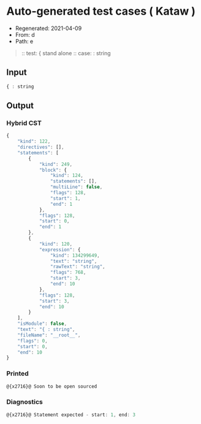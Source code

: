 # Auto-generated test cases ( Kataw )
- Regenerated: 2021-04-09
- From: d
- Path: e
> :: test: { stand alone
> :: case: : string
## Input

`````js
{ : string
`````

## Output

### Hybrid CST

```javascript
{
    "kind": 122,
    "directives": [],
    "statements": [
        {
            "kind": 249,
            "block": {
                "kind": 124,
                "statements": [],
                "multiLine": false,
                "flags": 128,
                "start": 1,
                "end": 1
            },
            "flags": 128,
            "start": 0,
            "end": 1
        },
        {
            "kind": 120,
            "expression": {
                "kind": 134299649,
                "text": "string",
                "rawText": "string",
                "flags": 768,
                "start": 3,
                "end": 10
            },
            "flags": 128,
            "start": 3,
            "end": 10
        }
    ],
    "isModule": false,
    "text": "{ : string",
    "fileName": "__root__",
    "flags": 0,
    "start": 0,
    "end": 10
}
```

### Printed

```javascript
@{x2716}@ Soon to be open sourced
```

### Diagnostics

```javascript
@{x2716}@ Statement expected - start: 1, end: 3

```

